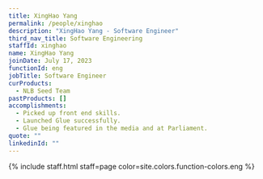 ```yaml
---
title: XingHao Yang
permalink: /people/xinghao
description: "XingHao Yang - Software Engineer"
third_nav_title: Software Engineering
staffId: xinghao
name: XingHao Yang
joinDate: July 17, 2023
functionId: eng
jobTitle: Software Engineer
curProducts:
  - NLB Seed Team
pastProducts: []
accomplishments:
  - Picked up front end skills. 
  - Launched Glue successfully.
  - Glue being featured in the media and at Parliament.
quote: ""
linkedinId: ""
---
```


{% include staff.html staff=page color=site.colors.function-colors.eng %}
